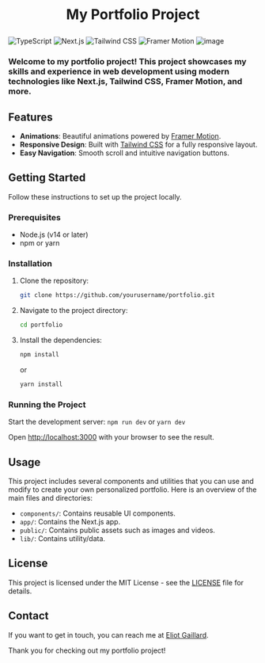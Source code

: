 # <p align="center"> My Portfolio Project
![TypeScript](https://img.shields.io/badge/TypeScript-023e8a?style=for-the-badge&logo=typescript)
![Next.js](https://img.shields.io/badge/Next.js-14-000000?style=for-the-badge&logo=nextdotjs)
![Tailwind CSS](https://img.shields.io/badge/Tailwind%20CSS-38B2AC?style=for-the-badge&logo=tailwind-css&logoColor=white)
![Framer Motion](https://img.shields.io/badge/Framer%20Motion-0055FF?style=for-the-badge&logo=framer&logoColor=white)
![image](https://github.com/user-attachments/assets/c7dde192-6716-4b57-887e-dcadf4daa6d5)

### Welcome to my portfolio project! This project showcases my skills and experience in web development using modern technologies like Next.js, Tailwind CSS, Framer Motion, and more. 

## Features

- **Animations**: Beautiful animations powered by [Framer Motion](https://www.framer.com/motion/).
- **Responsive Design**: Built with [Tailwind CSS](https://tailwindcss.com/) for a fully responsive layout.
- **Easy Navigation**: Smooth scroll and intuitive navigation buttons.


## Getting Started

Follow these instructions to set up the project locally.

### Prerequisites

- Node.js (v14 or later)
- npm or yarn

### Installation

1. Clone the repository:
    ```sh
    git clone https://github.com/yourusername/portfolio.git
    ```
2. Navigate to the project directory:
    ```sh
    cd portfolio
    ```
3. Install the dependencies:
    ```sh
    npm install
    ```
    or
    ```sh
    yarn install
    ```

### Running the Project

Start the development server:
    ```
    npm run dev
    ```
    or
    ```
    yarn dev
    ```

Open [http://localhost:3000](http://localhost:3000) with your browser to see the result.

## Usage

This project includes several components and utilities that you can use and modify to create your own personalized portfolio. Here is an overview of the main files and directories:

- `components/`: Contains reusable UI components.
- `app/`: Contains the Next.js app.
- `public/`: Contains public assets such as images and videos.
- `lib/`: Contains utility/data.

## License

This project is licensed under the MIT License - see the [LICENSE](LICENSE) file for details.

## Contact

If you want to get in touch, you can reach me at [Eliot Gaillard](mailto:eliot.gaillard1@gmail.com).

Thank you for checking out my portfolio project!
